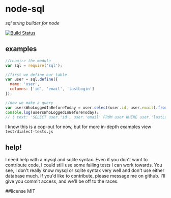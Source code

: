# node-sql
_sql string builder for node_

[![Build Status](https://secure.travis-ci.org/brianc/node-sql.png?branch=master)](http://travis-ci.org/brianc/node-sql)

## examples

```js
//require the module
var sql = require('sql');

//first we define our table
var user = sql.define({
  name: 'user',
  columns: ['id', 'email', 'lastLogin']
});

//now we make a query
var usersWhoLoggedInBeforeToday = user.select(user.id, user.email).from(user).where(user.lastLogin.lt(new Date()));
console.log(usersWhoLoggedInBeforeToday); 
// { text: 'SELECT user.'id', user.'email' FROM user WHERE user.'lastLogin' > $1', values: ['2011-01-1'] }
```

I know this is a cop-out for now, but for more in-depth examples view `test/dialect-tests.js`

## help!

I need help with a mysql and sqlite syntax.  Even if you don't want to contribute code, I could still use some failing tests I can work towards.  You see, I don't really know mysql or sqlite syntax very well and don't use either database much.  If you'd like to contribute, please message me on github.  I'll give you commit access, and we'll be off to the races.

##license
MIT
